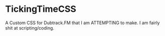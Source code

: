 # TickingTimeCSS 
A Custom CSS for Dubtrack.FM that I am ATTEMPTING to make. I am fairly shit at scripting/coding.
